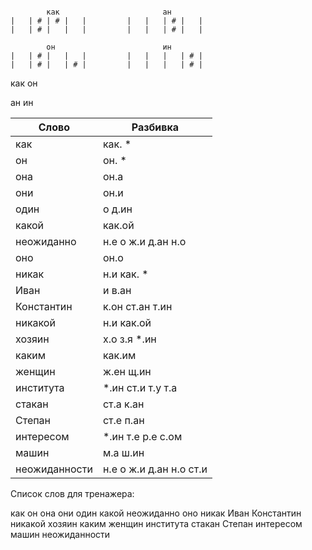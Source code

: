```

        как                       ан
|   | # | # |   |         |   |   | # |   |
|   | # |   |   |         |   |   | # |   |

        он                        ин
|   | # |   |   |         |   |   |   | # |
|   | # |   | # |         |   |   |   | # |

```

как
он

ан
ин

| Слово | Разбивка |
| --- | --- |
| как | как. \* | 
| он | он. \* | 
| она | он.а | 
| они | он.и | 
| один | о д.ин | 
| какой | как.ой | 
| неожиданно | н.е о ж.и д.ан н.о | 
| оно | он.о | 
| никак | н.и как. \* | 
| Иван | и в.ан | 
| Константин | к.он ст.ан т.ин | 
| никакой | н.и как.ой | 
| хозяин | х.о з.я  \*.ин | 
| каким | как.им | 
| женщин | ж.ен щ.ин | 
| института |  \*.ин ст.и т.у т.а | 
| стакан | ст.а к.ан | 
| Степан | ст.е п.ан | 
| интересом |  \*.ин т.е р.е с.ом | 
| машин | м.а ш.ин | 
| неожиданности | н.е о ж.и д.ан н.о ст.и | 

Список слов для тренажера:

как он она они один какой неожиданно оно никак Иван Константин никакой хозяин каким женщин института стакан Степан интересом машин неожиданности
